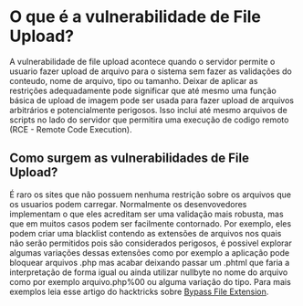 <h1>O que é a vulnerabilidade de File Upload?</h1>

A vulnerabilidade de file upload acontece quando o servidor permite o usuario fazer upload de arquivo para o sistema sem fazer as validações do 
conteudo, nome de arquivo, tipo ou tamanho. Deixar de aplicar as restrições adequadamente pode significar que até mesmo uma função básica de 
upload de imagem pode ser usada para fazer upload de arquivos arbitrários e potencialmente perigosos. Isso inclui até mesmo arquivos de scripts
no lado do servidor que permitira uma execução de codigo remoto (RCE - Remote Code Execution).

<h2>Como surgem as vulnerabilidades de File Upload?</h2>

É raro os sites que não possuem nenhuma restrição sobre os arquivos que os usuarios podem carregar. Normalmente os desenvovedores implementam o que eles
acreditam ser uma validação mais robusta, mas que em muitos casos podem ser facilmente contornado.
Por exemplo, eles podem criar uma blacklist contendo as extensões de arquivos nos quais não serão permitidos pois são considerados perigosos, é possivel explorar algumas variações dessas extensões como por exemplo a aplicação pode bloquear arquivos .php mas acabar deixando passar um .phtml que faria a interpretação de forma igual ou ainda utilizar nullbyte no nome do arquivo como por exemplo arquivo.php%00 ou alguma variação do tipo. Para mais exemplos leia esse artigo do hacktricks sobre <a href='https://book.hacktricks.xyz/pentesting-web/file-upload#bypass-file-extensions-checks' target='_blank'>Bypass File Extension</a>.
